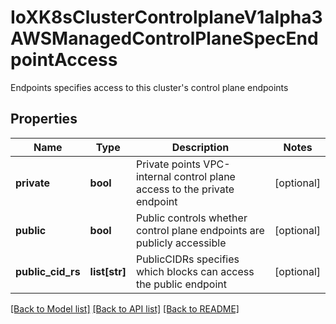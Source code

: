 # IoXK8sClusterControlplaneV1alpha3AWSManagedControlPlaneSpecEndpointAccess

Endpoints specifies access to this cluster's control plane endpoints
## Properties
Name | Type | Description | Notes
------------ | ------------- | ------------- | -------------
**private** | **bool** | Private points VPC-internal control plane access to the private endpoint | [optional] 
**public** | **bool** | Public controls whether control plane endpoints are publicly accessible | [optional] 
**public_cid_rs** | **list[str]** | PublicCIDRs specifies which blocks can access the public endpoint | [optional] 

[[Back to Model list]](../README.md#documentation-for-models) [[Back to API list]](../README.md#documentation-for-api-endpoints) [[Back to README]](../README.md)


